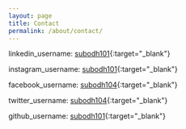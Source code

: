 ```yaml
---
layout: page
title: Contact
permalink: /about/contact/
---
```


linkedin_username: [subodh101](https://www.linkedin.com/in/subodh101/){:target="_blank"}

instagram_username: [subodh101](https://www.instagram.com/subodh101/){:target="_blank"}

facebook_username: [subodh104](https://www.facebook.com/subodh104){:target="_blank"}

twitter_username: [subodh104](https://twitter.com/subodh104){:target="_blank"}

github_username: [subodh101](https://github.com/subodh101){:target="_blank"}
